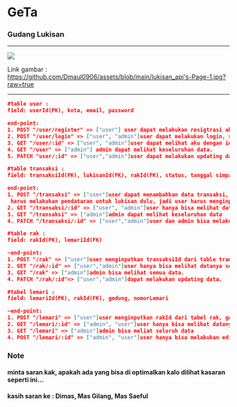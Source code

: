 # GeTa

### Gudang Lukisan

---

[![](https://github.com/Dmaul0906/assets/blob/main/lukisan_api's-Page-1.jpg?raw=true)](https://github.com/Dmaul0906/assets/blob/main/lukisan_api's-Page-1.jpg?raw=true)

Link gambar : https://github.com/Dmaul0906/assets/blob/main/lukisan_api's-Page-1.jpg?raw=true

---

```json
#table user :
field: userId(PK), kota, email, password

end-point:
1. POST "/user/register" => ["user"] user dapat melakukan resigtrasi akun, dengan  nama, kota, email, password
2. POST "/user/login" => ["user", "admin"]user dapat melakukan login, setelah selesai membuat akun. dengan memasukan email, dan password
3. GET "/user/:id" => ["user", "admin"]user dapat melihat aku dengan id miliknya sendiri.
4. GET "/user" => ["admin"] admin dapat melihat keseluruhan data.
5. PATCH "user/:id" => ["user","admin"]user dapat melakukan updating data miliknya sendiri. sedangkan admin bisa pada semua data.
```

```json
#table transaksi :
field: transaksiId(PK), lukisanId(FK), rakId(FK), status, tanggal simpan, tanggal ambil.

end-point:
1. POST "/transaksi" => ["user"]user dapat menambahkan data transaksi, dengan catatan
 harus melakukan pendataran untuk lukisan dulu, jadi user harus menginputkan data lukisan untuk melanjutakn transaksi. data yang dibutuhkan adalah namaLukisan,author,tahunBuat,deskripsi.
2. GET "/transaksi/:id" => ["user", "admin"]user hanya bisa melihat datanya sendiri
3. GET "/transaksi" => ["admin"]admin dapat melihat keseluruhan data
4. PATCH "/transaksi/:id" => ["user","admin"]user dan admin bisa melakukan upadting, tapi user hanya bisa update ke datanya sendiri.
```

```json
#table rak :
field: rakId(PK), lemariId(FK)

~end-point:
1. POST "/rak" => ["user"]user menginputkan transaksiId dari table transaksi.
2. GET "/rak/:id" => ["user","admin"]user hanya bisa melihat datanya sendiri
3. GET "/rak" => ["admin"]admin bisa melihat semua data.
4. PATCH "/rak/:id"=> ["user","admin"]dapat melakukan updating data.
```

```json
#tabel lemari :
field: lemariId(PK), rakId(FK), gedung, nomorLemari

~end-point:
1. POST "/lemari" => ["user"]user menginputkan rakId dari tabel rak, gedung, dan nomorLemari
2. GET "/lemari/:id" => ["admin", "user"]user hanya bisa melihat datanya sendiri.
3. GET "/lemari" => ["admin"]admin bisa meliat seluruh data
4. POST "/lemari/:id" => ["admin", "user"]user hanya bisa melakukan editing pada datanya sendiri.
```

### Note

#### minta saran kak, apakah ada yang bisa di optimalkan kalo dilihat kasaran seperti ini...

#### kasih saran ke : Dimas, Mas Gilang, Mas Saeful
